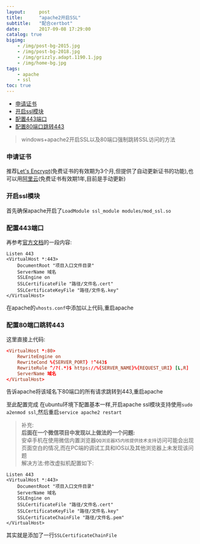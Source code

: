 ```yaml
---
layout:     post
title:      "apache2开启SSL"
subtitle:   "配合certbot"
date:       2017-09-08 17:29:00
catalog: true
bigimg:
    - /img/post-bg-2015.jpg
    - /img/post-bg-2018.jpg
    - /img/grizzly.adapt.1190.1.jpg
    - /img/home-bg.jpg
tags:
    - apache
    - ssl
toc: true
---
```


- [申请证书](#%E7%94%B3%E8%AF%B7%E8%AF%81%E4%B9%A6)
- [开启ssl模块](#%E5%BC%80%E5%90%AFssl%E6%A8%A1%E5%9D%97)
- [配置443端口](#%E9%85%8D%E7%BD%AE443%E7%AB%AF%E5%8F%A3)
- [配置80端口跳转443](#%E9%85%8D%E7%BD%AE80%E7%AB%AF%E5%8F%A3%E8%B7%B3%E8%BD%AC443)

> windows+apache2开启SSL以及80端口强制跳转SSL访问的方法

### 申请证书
推荐[Let's Encrypt](https://letsencrypt.org/)(免费证书的有效期为3个月,但提供了自动更新证书的功能),也可以用[阿里云](https://www.aliyun.com/)(免费证书有效期1年,目前是手动更新)

### 开启ssl模块
首先确保apache开启了`LoadModule ssl_module modules/mod_ssl.so`

### 配置443端口
再参考[官方文档](https://httpd.apache.org/docs/2.4/ssl/ssl_howto.html)的一段内容:

```
Listen 443
<VirtualHost *:443>
    DocumentRoot "项目入口文件目录"
    ServerName 域名
    SSLEngine on
    SSLCertificateFile "路径/文件名.cert"
    SSLCertificateKeyFile "路径/文件名.key"
</VirtualHost>
```

在apache的`vhosts.conf`中添加以上代码,重启apache

### 配置80端口跳转443
这里直接上代码:

```conf
<VirtualHost *:80>
    RewriteEngine on
    RewriteCond %{SERVER_PORT} !^443$
    RewriteRule ^/?(.*)$ https://%{SERVER_NAME}%{REQUEST_URI} [L,R]
    ServerName 域名
</VirtualHost>
```

告诉apache将该域名下80端口的所有请求跳转到443,重启apache

至此配置完成
在ubuntu环境下配置基本一样,开启apache ssl模块支持使用`sudo a2enmod ssl`,然后重启`service apache2 restart`

> 补充:  
**后面在一个微信项目中发现以上做法的一个问题:**  
安卓手机在使用微信内置浏览器`QQ浏览器X5内核提供技术支持`访问可能会出现页面空白的情况,而在PC端的调试工具和IOS以及其他浏览器上未发现该问题  
解决方法:修改虚拟机配置如下:  

```
Listen 443
<VirtualHost *:443>
    DocumentRoot "项目入口文件目录"
    ServerName 域名
    SSLEngine on
    SSLCertificateFile "路径/文件名.cert"
    SSLCertificateKeyFile "路径/文件名.key"
    SSLCertificateChainFile "路径/文件名.pem"
</VirtualHost>
```  


其实就是添加了一行`SSLCertificateChainFile`
